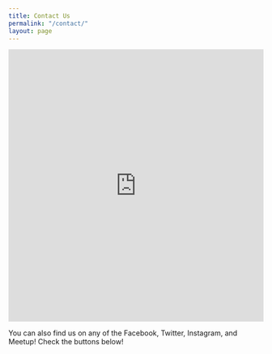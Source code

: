 ```yaml
---
title: Contact Us
permalink: "/contact/"
layout: page
---
```


 <iframe id="JotFormIFrame-72746138723158" onload="window.parent.scrollTo(0,0)" allowtransparency="true" src="https://form.jotform.us/72746138723158" frameborder="0" style="width: 1px; min-width: 100%; height:539px; border:none;" scrolling="no"> </iframe> <script type="text/javascript"> var ifr = document.getElementById("JotFormIFrame-72746138723158"); if(window.location.href && window.location.href.indexOf("?") > -1) { var get = window.location.href.substr(window.location.href.indexOf("?") + 1); if(ifr && get.length > 0) { var src = ifr.src; src = src.indexOf("?") > -1 ? src + "&" + get : src + "?" + get; ifr.src = src; } } window.handleIFrameMessage = function(e) { var args = e.data.split(":"); if (args.length > 2) { iframe = document.getElementById("JotFormIFrame-" + args[2]); } else { iframe = document.getElementById("JotFormIFrame"); } if (!iframe) return; switch (args[0]) { case "scrollIntoView": iframe.scrollIntoView(); break; case "setHeight": iframe.style.height = args[1] + "px"; break; case "collapseErrorPage": if (iframe.clientHeight > window.innerHeight) { iframe.style.height = window.innerHeight + "px"; } break; case "reloadPage": window.location.reload(); break; } var isJotForm = (e.origin.indexOf("jotform") > -1) ? true : false; if(isJotForm && "contentWindow" in iframe && "postMessage" in iframe.contentWindow) { var urls = {"docurl":encodeURIComponent(document.URL),"referrer":encodeURIComponent(document.referrer)}; iframe.contentWindow.postMessage(JSON.stringify({"type":"urls","value":urls}), "*"); } }; if (window.addEventListener) { window.addEventListener("message", handleIFrameMessage, false); } else if (window.attachEvent) { window.attachEvent("onmessage", handleIFrameMessage); } </script>

You can also find us on any of the Facebook, Twitter, Instagram, and Meetup! Check the buttons below!

